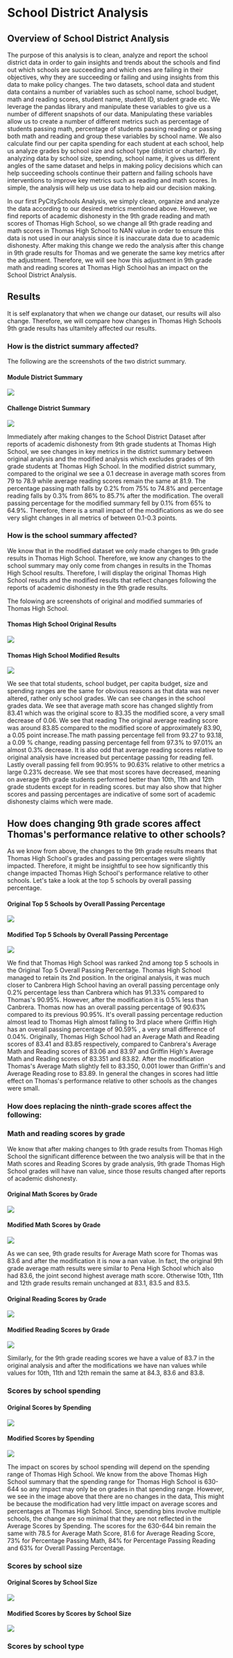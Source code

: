 # School District Analysis 

## Overview of School District Analysis 
The purpose of this analysis is to clean, analyze and report the school district data in order to gain insights and trends about the schools and find out which schools are succeeding and which ones are failing in their objectives, why they are succeeding or failing and using insights from this data to make policy changes. The two datasets, school data and student data contains a number of variables such as school name, school budget, math and reading scores, student name, student ID, student grade etc. We leverage the pandas library and manipulate these variables to give us a number of different snapshots of our data. Manipulating these variables allow us to create a number of different metrics such as percentage of students passing math, percentage of students passing reading or passing both math and reading and group these variables by school name. We also calculate find our per capita spending for each student at each school, help us analyze grades by school size and school type (district or charter). By analyzing data by school size, spending, school name, it gives us different angles of the same dataset and helps in making policy decisions which can help succeeding schools continue their pattern and failing schools have interventions to improve key metrics such as reading and math scores. In simple, the analysis will help us use data to help aid our decision making. 

In our first PyCitySchools Analysis, we simply clean, organize and analyze the data according to our desired metrics mentioned above. However, we find reports of academic dishonesty in the 9th grade reading and math scores of Thomas High School, so we change all 9th grade reading and math scores in Thomas High School to NAN value in order to ensure this data is not used in our analysis since it is inaccurate data due to academic dishonesty. After making this change we redo the analysis after this change in 9th grade results for Thomas and we generate the same key metrics after the adjustment. Therefore, we will see how this adjustment in 9th grade math and reading scores at Thomas High School has an impact on the School District Analysis. 

## Results 
It is self explanatory that when we change our dataset, our results will also change. Therefore, we will compare how changes in Thomas High Schools 9th grade results has ultamitely affected our results. 

### How is the district summary affected?
The following are the screenshots of the two district summary. 

#### Module District Summary              
![](Pictures/Module_PyCitySchools/district_summary_module.PNG)
#### Challenge District Summary 
![](Pictures/Challenge_PyCitySchools/district_summary_challenge.PNG)

Immediately after making changes to the School District Dataset after reports of academic dishonesty from 9th grade students at Thomas High School, we see changes in key metrics in the district summary between original analysis and the modified analysis which excludes grades of 9th grade students at Thomas High School. In the modified district summary, compared to the original we see a 0.1 decrease in average math scores from 79 to 78.9 while average reading scores remain the same at 81.9. The percentage passing math falls by 0.2% from 75% to 74.8% and percentage reading falls by 0.3% from 86% to 85.7% after the modification. The overall passing percentage for the modified summary fell by 0.1% from 65% to 64.9%. Therefore, there is a small impact of the modifications as we do see very slight changes in all metrics of between 0.1-0.3 points. 

### How is the school summary affected?

We know that in the modified dataset we only made changes to 9th grade results in Thomas High School. Therefore, we know any changes to the school summary may only come from changes in results in the Thomas High School results. Therefore, I will display the original Thomas High School results and the modified results that reflect changes following the reports of academic dishonesty in the 9th grade results. 

The folowing are screenshots of original and modified summaries of Thomas High School. 

#### Thomas High School Original Results 
![](Pictures/Module_PyCitySchools/THS_original_data.PNG)
#### Thomas High School Modified Results 
![](Pictures/Challenge_PyCitySchools/THS_modified_data.PNG)


We see that total students, school budget, per capita budget, size and spending ranges are the same for obvious reasons as that data was never altered, rather only school grades. We can see changes in the school grades data. We see that average math score has changed slightly from 83.41 which was the original score to 83.35 the modified score, a very small decrease of 0.06. We see that reading The original average reading score was around 83.85 compared to the modified score of approximately 83.90, a 0.05 point increase.The math passing percentage fell from 93.27 to 93.18, a 0.09 % change, reading passing percentage fell from 97.3% to 97.01% an almost 0.3% decrease. It is also odd that average reading scores relative to original analysis have increased but percentage passing for reading fell.  Lastly overall passing fell from 90.95% to 90.63% relative to other metrics a large 0.23% decrease. We see that most scores have decreased, meaning on average 9th grade students performed better than 10th, 11th and 12th grade students except for in reading scores. but may also show that higher scores and passing percentages are indicative of some sort of academic dishonesty claims which were made. 

## How does changing 9th grade scores affect Thomas's performance relative to other schools?

As we know from above, the changes to the 9th grade results means that Thomas High School's grades and passing percentages were slightly impacted. Therefore, it might be insightful to see how significantly this change impacted Thomas High School's performance relative to other schools. Let's take a look at the top 5 schools by overall passing percentage. 

#### Original Top 5 Schools by Overall Passing Percentage 
![](Pictures/Module_PyCitySchools/top_schools_module.PNG)

#### Modified Top 5 Schools by Overall Passing Percentage 
![](Pictures/Challenge_PyCitySchools/top_schools_challenge.PNG)


We find that Thomas High School was ranked 2nd among top 5 schools in the Original Top 5 Overall Passing Percentage. Thomas High School managed to retain its 2nd position. In the original analysis, it was much closer to Canbrera High School having an overall passing percentage only 0.2% percentage less than Canbrera which has 91.33% compared to Thomas's 90.95%. However, after the modification it is 0.5% less than Canbrera. Thomas now has an overall passing percentage of 90.63% compared to its previous 90.95%. It's overall passing percentage reduction almost lead to Thomas High almost falling to 3rd place where Griffin High has an overall passing percentage of 90.59% , a very small difference of 0.04%. Originally, Thomas High School had an Average Math and Reading scores of 83.41 and 83.85 respectively, compared to Canbrera's Average Math and Reading scores of 83.06 and 83.97 and Griffin High's Average Math and Reading scores of 83.351 and 83.82. After the modification Thomas's Average Math slightly fell to 83.350, 0.001 lower than Griffin's and Average Reading rose to 83.89. In general the changes in scores had little effect on Thomas's performance relative to other schools as the changes were small. 

### How does replacing the ninth-grade scores affect the following:

### Math and reading scores by grade

We know that after making changes to 9th grade results from Thomas High School the significant difference between the two analysis will be that in the Math scores and Reading Scores by grade analysis, 9th grade Thomas High School grades will have nan value, since those results changed after reports of academic dishonesty. 

#### Original Math Scores by Grade 
![](Pictures/Module_PyCitySchools/math_scores_by_grade_module.PNG)

#### Modified Math Scores by Grade 
![](Pictures/Challenge_PyCitySchools/math_scores_by_grade_challenge.PNG)

As we can see, 9th grade results for Average Math score for Thomas was 83.6 and after the modification it is now a nan value. In fact, the original 9th grade average math results were similar to Pena High School which also had 83.6, the joint second highest average math score. Otherwise 10th, 11th and 12th grade results remain unchanged at 83.1, 83.5 and 83.5.

#### Original Reading Scores by Grade 
![](Pictures/Module_PyCitySchools/reading_scores_by_grade_module.PNG)

#### Modified Reading Scores by Grade 
![](Pictures/Challenge_PyCitySchools/reading_scores_by_grade_challenge.PNG)

Similarly, for the 9th grade reading scores we have a value of 83.7 in the original analysis and after the modifications we have nan values while values for 10th, 11th and 12th remain the same at 84.3, 83.6 and 83.8. 

### Scores by school spending

#### Original Scores by Spending
![](Pictures/Module_PyCitySchools/scores_by_spending_module.PNG)

#### Modified Scores by Spending
![](Pictures/Challenge_PyCitySchools/scores_by_spending_challenge.PNG)

The impact on scores by school spending will depend on the spending range of Thomas High School. We know from the above Thomas High School summary that the spending range for Thomas High School is 630-644 so any impact may only be on grades in that spending range. However, we see in the image above that there are no changes in the data, This might be because the modification had very little impact on average scores and percentages at Thomas High School. Since, spending bins involve multiple schools, the change are so minimal that they are not reflected in the Average Scores by Spending. The scores for the 630-644 bin remain the same with 78.5 for Average Math Score, 81.6 for Average Reading Score, 73% for Percentage Passing Math, 84% for Percentage Passing Reading and 63% for Overall Passing Percentage. 

### Scores by school size

#### Original Scores by School Size 
![](Pictures/Module_PyCitySchools/scores_by_size_module.PNG)

#### Modified Scores by Scores by School Size 
![](Pictures/Challenge_PyCitySchools/scores_by_size_challenge.PNG)


### Scores by school type

